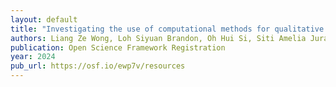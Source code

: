 ```yaml
---
layout: default
title: "Investigating the use of computational methods for qualitative analysis"
authors: Liang Ze Wong, Loh Siyuan Brandon, Oh Hui Si, Siti Amelia Juraimi, <strong>Nandini Anant</strong>, Arunika Pillay, Anna Fogel, Florence Sheen, Mary Chong Foong Fong, Aimee E Pink 
publication: Open Science Framework Registration
year: 2024
pub_url: https://osf.io/ewp7v/resources
---
```

